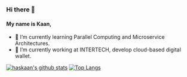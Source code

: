 ### Hi there 👋
#### My name is Kaan,
<!--
**haskaan/haskaan** is a ✨ _special_ ✨ repository because its `README.md` (this file) appears on your GitHub profile.

Here are some ideas to get you started:

- 🔭 I’m currently working on ...
- 🌱 I’m currently learning ...
- 👯 I’m looking to collaborate on ...
- 🤔 I’m looking for help with ...
- 💬 Ask me about ...
- 📫 How to reach me: ...
- 😄 Pronouns: ...
- ⚡ Fun fact: ...
-->
- 🌱 I’m currently learning Parallel Computing and Microservice Architectures.
- 🔭 I’m currently working at INTERTECH, develop cloud-based digital wallet.

[![haskaan's github stats](https://github-readme-stats.vercel.app/api?username=haskaan&show_icons=true&theme=radical&count_private=true)](https://github.com/haskaan/github-readme-stats)
[![Top Langs](https://github-readme-stats.vercel.app/api/top-langs/?username=haskaan&layout=compact&hide=javascript,html)](https://github.com/haskaan/github-readme-stats)
